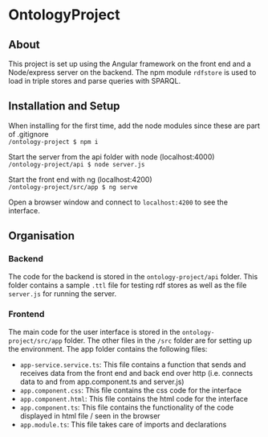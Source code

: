 # OntologyProject

## About  
This project is set up using the Angular framework on the front end and a Node/express server on the backend.  The npm module ```rdfstore``` is used to load in triple stores and parse queries with SPARQL.

## Installation and Setup
When installing for the first time, add the node modules since these are part of .gitignore   
```/ontology-project $ npm i```

Start the server from the api folder with node (localhost:4000)  
```/ontology-project/api $ node server.js```


Start the front end with ng (localhost:4200)  
```/ontology-project/src/app $ ng serve```

Open a browser window and connect to ```localhost:4200``` to see the interface.

## Organisation
### Backend 
The code for the backend is stored in the  ```ontology-project/api``` folder.  This folder contains a sample ```.ttl``` file for testing rdf stores as well as the file ```server.js``` for running the server.

### Frontend
The main code for the user interface is stored in the ```ontology-project/src/app``` folder.  The other files in the ```/src``` folder are for setting up the environment.  The app folder contains the following files:

- ```app-service.service.ts```: This file contains a function that sends and receives data from the front end and back end over http (i.e. connects data to and from app.component.ts and server.js)
- ```app.component.css```: This file contains the css code for the interface
- ```app.component.html```: This file contains the html code for the interface
- ```app.component.ts```: This file contains the functionality of the code displayed in html file / seen in the browser 
- ```app.module.ts```: This file takes care of imports and declarations